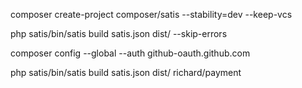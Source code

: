 composer create-project composer/satis --stability=dev --keep-vcs

php satis/bin/satis build satis.json dist/ --skip-errors


composer config --global --auth github-oauth.github.com <token>


php satis/bin/satis build satis.json dist/ richard/payment
